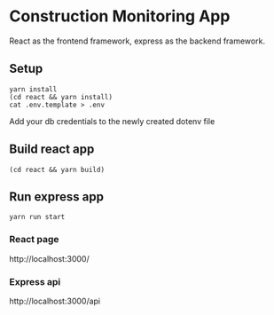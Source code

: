 # Construction Monitoring App
React as the frontend framework, express as the backend framework.

## Setup
```
yarn install
(cd react && yarn install)
cat .env.template > .env
```

Add your db credentials to the newly created dotenv file


## Build react app
```
(cd react && yarn build)
```

## Run express app
```
yarn run start
```

### React page
http://localhost:3000/

### Express api
http://localhost:3000/api